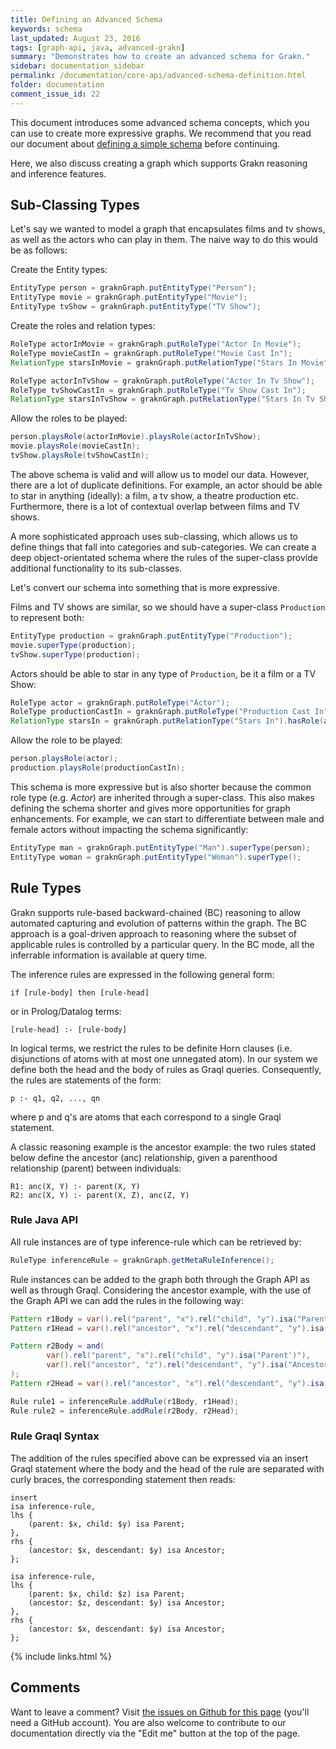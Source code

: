 ```yaml
---
title: Defining an Advanced Schema
keywords: schema
last_updated: August 23, 2016
tags: [graph-api, java, advanced-grakn]
summary: "Demonstrates how to create an advanced schema for Grakn."
sidebar: documentation_sidebar
permalink: /documentation/core-api/advanced-schema-definition.html
folder: documentation
comment_issue_id: 22
---
```



This document introduces some advanced schema concepts, which you can use to create more expressive graphs. We recommend that you read our document about [defining a simple schema](simple-schema-definition.html) before continuing.

Here, we also discuss creating a graph which supports Grakn reasoning and inference features.

## Sub-Classing Types

Let's say we wanted to model a graph that encapsulates films and tv shows, as well as the actors who can play in them. The naive way to do this would be as follows:

Create the Entity types:

```java
EntityType person = graknGraph.putEntityType("Person");
EntityType movie = graknGraph.putEntityType("Movie");
EntityType tvShow = graknGraph.putEntityType("TV Show");
```

Create the roles and relation types:

```java
RoleType actorInMovie = graknGraph.putRoleType("Actor In Movie");
RoleType movieCastIn = graknGraph.putRoleType("Movie Cast In");
RelationType starsInMovie = graknGraph.putRelationType("Stars In Movie").hasRole(actorInMovie).hasRole(movieCastIn);

RoleType actorInTvShow = graknGraph.putRoleType("Actor In Tv Show");
RoleType tvShowCastIn = graknGraph.putRoleType("Tv Show Cast In");
RelationType starsInTvShow = graknGraph.putRelationType("Stars In Tv Show").hasRole(actorInTvShow).hasRole(tvShowCastIn);
```

Allow the roles to be played:

```java
person.playsRole(actorInMovie).playsRole(actorInTvShow);
movie.playsRole(movieCastIn);
tvShow.playsRole(tvShowCastIn);
```

The above schema is valid and will allow us to model our data. However, there are a lot of duplicate definitions. For example, an actor should be able to star in anything (ideally): a film, a tv show, a theatre production etc.  Furthermore, there is a lot of contextual overlap between films and TV shows.

A more sophisticated approach uses sub-classing, which allows us to define things that fall into categories and sub-categories.
We can create a deep object-orientated schema where the rules of the super-class provide additional functionality to its sub-classes.

Let's convert our schema into something that is more expressive.   

Films and TV shows are similar, so we should have a super-class `Production` to represent both:

```java
EntityType production = graknGraph.putEntityType("Production");
movie.superType(production);
tvShow.superType(production);
```

Actors should be able to star in any type of `Production`, be it a film or a TV Show:

```java
RoleType actor = graknGraph.putRoleType("Actor");
RoleType productionCastIn = graknGraph.putRoleType("Production Cast In");
RelationType starsIn = graknGraph.putRelationType("Stars In").hasRole(actor).hasRole(productionCastIn);
```

Allow the role to be played:

```java
person.playsRole(actor);
production.playsRole(productionCastIn);
```

This schema is more expressive but is also shorter because the common role type (e.g. *Actor*) are inherited through a super-class.
This also makes defining the schema shorter and gives more opportunities for graph enhancements.
For example, we can start to differentiate between male and female actors without impacting the schema significantly:

```java
EntityType man = graknGraph.putEntityType("Man").superType(person);
EntityType woman = graknGraph.putEntityType("Woman").superType();
```

## Rule Types

Grakn supports rule-based backward-chained (BC) reasoning to allow automated capturing and evolution of patterns within the graph. The BC approach is a goal-driven approach to reasoning where the subset of applicable rules is controlled by a particular query. In the BC mode, all the inferrable information is available at query time.

The inference rules are expressed in the following general form:

```
if [rule-body] then [rule-head]
```

or in Prolog/Datalog terms:

```
[rule-head] :- [rule-body]
```

In logical terms, we restrict the rules to be definite Horn clauses (i.e. disjunctions of atoms with at most one unnegated atom). In our system we define both the head and the body of rules as Graql queries. Consequently, the rules are statements of the form:

```
p :- q1, q2, ..., qn
```
where p and q's are atoms that each correspond to a single Graql statement.


A classic reasoning example is the ancestor example: the two rules stated below define the ancestor (anc) relationship, given a parenthood relationship (parent) between individuals:

```
R1: anc(X, Y) :- parent(X, Y)
R2: anc(X, Y) :- parent(X, Z), anc(Z, Y)
```

### Rule Java API
All rule instances are of type inference-rule which can be retrieved by:

```java
RuleType inferenceRule = graknGraph.getMetaRuleInference();
```

Rule instances can be added to the graph both through the Graph API as well as through Graql. Considering the ancestor example, with the use of the Graph API we can add the rules in the following way:

```java
Pattern r1Body = var().rel("parent", "x").rel("child", "y").isa("Parent");
Pattern r1Head = var().rel("ancestor", "x").rel("descendant", "y").isa("Ancestor");

Pattern r2Body = and(
        var().rel("parent", "x").rel("child", "y").isa("Parent')"),
        var().rel("ancestor", "z").rel("descendant", "y").isa("Ancestor")
);
Pattern r2Head = var().rel("ancestor", "x").rel("descendant", "y").isa("Ancestor");

Rule rule1 = inferenceRule.addRule(r1Body, r1Head);
Rule rule2 = inferenceRule.addRule(r2Body, r2Head);
```

### Rule Graql Syntax
The addition of the rules specified above can be expressed via an insert Graql statement where the body and the head of the rule are separated with curly braces, the corresponding statement then reads:

```graql
insert
isa inference-rule,
lhs {
    (parent: $x, child: $y) isa Parent;
},
rhs {
    (ancestor: $x, descendant: $y) isa Ancestor;
};

isa inference-rule,
lhs {
    (parent: $x, child: $z) isa Parent;
    (ancestor: $z, descendant: $y) isa Ancestor;
},
rhs {
    (ancestor: $x, descendant: $y) isa Ancestor;
};
```

{% include links.html %}

## Comments
Want to leave a comment? Visit <a href="https://github.com/graknlabs/docs/issues/22" target="_blank">the issues on Github for this page</a> (you'll need a GitHub account). You are also welcome to contribute to our documentation directly via the "Edit me" button at the top of the page.
